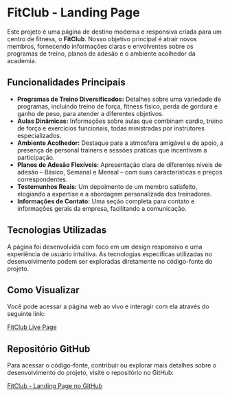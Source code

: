 # FitClub - Landing Page

Este projeto é uma página de destino moderna e responsiva criada para um centro de fitness, o **FitClub**. Nosso objetivo principal é atrair novos membros, fornecendo informações claras e envolventes sobre os programas de treino, planos de adesão e o ambiente acolhedor da academia.

## Funcionalidades Principais

- **Programas de Treino Diversificados:** Detalhes sobre uma variedade de programas, incluindo treino de força, fitness físico, perda de gordura e ganho de peso, para atender a diferentes objetivos.
- **Aulas Dinâmicas:** Informações sobre aulas que combinam cardio, treino de força e exercícios funcionais, todas ministradas por instrutores especializados.
- **Ambiente Acolhedor:** Destaque para a atmosfera amigável e de apoio, a presença de personal trainers e sessões práticas que incentivam a participação.
- **Planos de Adesão Flexíveis:** Apresentação clara de diferentes níveis de adesão – Básico, Semanal e Mensal – com suas características e preços correspondentes.
- **Testemunhos Reais:** Um depoimento de um membro satisfeito, elogiando a expertise e a abordagem personalizada dos treinadores.
- **Informações de Contato:** Uma seção completa para contato e informações gerais da empresa, facilitando a comunicação.

## Tecnologias Utilizadas

A página foi desenvolvida com foco em um design responsivo e uma experiência de usuário intuitiva. As tecnologias específicas utilizadas no desenvolvimento podem ser exploradas diretamente no código-fonte do projeto.

## Como Visualizar

Você pode acessar a página web ao vivo e interagir com ela através do seguinte link:

[FitClub Live Page](https://fit-club-coral.vercel.app/)

## Repositório GitHub

Para acessar o código-fonte, contribuir ou explorar mais detalhes sobre o desenvolvimento do projeto, visite o repositório no GitHub:

[FitClub - Landing Page no GitHub](https://github.com/Dan2a/FItClub---LangPage)
